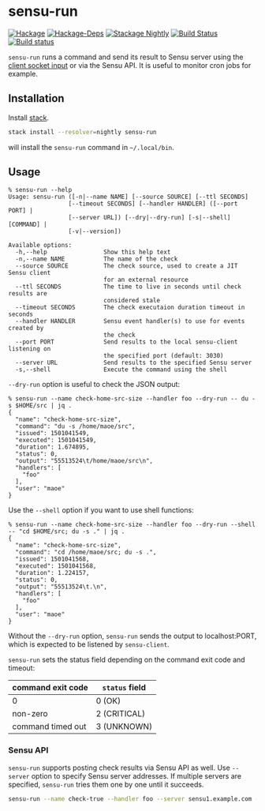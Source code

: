 # sensu-run
[![Hackage](https://img.shields.io/hackage/v/sensu-run.svg)](http://hackage.haskell.org/package/sensu-run)
[![Hackage-Deps](https://img.shields.io/hackage-deps/v/sensu-run.svg)](http://packdeps.haskellers.com/feed?needle=sensu-run)
[![Stackage Nightly](http://stackage.org/package/sensu-run/badge/nightly)](http://stackage.org/nightly/package/sensu-run)
[![Build Status](https://travis-ci.org/maoe/sensu-run.svg?branch=master)](https://travis-ci.org/maoe/sensu-run)
[![Build status](https://ci.appveyor.com/api/projects/status/k9594kkn4tncotqt/branch/master?svg=true)](https://ci.appveyor.com/project/maoe/sensu-run/branch/master)

`sensu-run` runs a command and send its result to Sensu server using the [client socket input](https://sensuapp.org/docs/latest/reference/clients.html#client-socket-input) or via the Sensu API. It is useful to monitor cron jobs for example.

## Installation

Install [stack](https://docs.haskellstack.org/en/stable/README/).

```sh
stack install --resolver=nightly sensu-run
```
will install the `sensu-run` command in `~/.local/bin`.

## Usage

```console
% sensu-run --help
Usage: sensu-run ([-n|--name NAME] [--source SOURCE] [--ttl SECONDS]
                 [--timeout SECONDS] [--handler HANDLER] ([--port PORT] |
                 [--server URL]) [--dry|--dry-run] [-s|--shell] [COMMAND] |
                 [-v|--version])

Available options:
  -h,--help                Show this help text
  -n,--name NAME           The name of the check
  --source SOURCE          The check source, used to create a JIT Sensu client
                           for an external resource
  --ttl SECONDS            The time to live in seconds until check results are
                           considered stale
  --timeout SECONDS        The check executaion duration timeout in seconds
  --handler HANDLER        Sensu event handler(s) to use for events created by
                           the check
  --port PORT              Send results to the local sensu-client listening on
                           the specified port (default: 3030)
  --server URL             Send results to the specified Sensu server
  -s,--shell               Execute the command using the shell
```

`--dry-run` option is useful to check the JSON output:

```console
% sensu-run --name check-home-src-size --handler foo --dry-run -- du -s $HOME/src | jq .
{
  "name": "check-home-src-size",
  "command": "du -s /home/maoe/src",
  "issued": 1501041549,
  "executed": 1501041549,
  "duration": 1.674895,
  "status": 0,
  "output": "55513524\t/home/maoe/src\n",
  "handlers": [
    "foo"
  ],
  "user": "maoe"
}
```

Use the `--shell` option if you want to use shell functions:
```
% sensu-run --name check-home-src-size --handler foo --dry-run --shell -- "cd $HOME/src; du -s ." | jq .
{
  "name": "check-home-src-size",
  "command": "cd /home/maoe/src; du -s .",
  "issued": 1501041568,
  "executed": 1501041568,
  "duration": 1.224157,
  "status": 0,
  "output": "55513524\t.\n",
  "handlers": [
    "foo"
  ],
  "user": "maoe"
}
```

Without the `--dry-run` option, `sensu-run` sends the output to localhost:PORT, which is expected to be listened by `sensu-client`.

`sensu-run` sets the status field depending on the command exit code and timeout:

| command exit code | `status` field |
|-------------------|----------------|
| 0                 | 0 (OK)         |
| non-zero          | 2 (CRITICAL)   |
| command timed out | 3 (UNKNOWN)    |

### Sensu API

`sensu-run` supports posting check results via Sensu API as well. Use `--server` option to specify Sensu server addresses. If multiple servers are specified, `sensu-run` tries them one by one until it succeeds.

```sh
sensu-run --name check-true --handler foo --server sensu1.example.com --server sensu2.example.com --dry-run -- du -s $HOME/src
```
